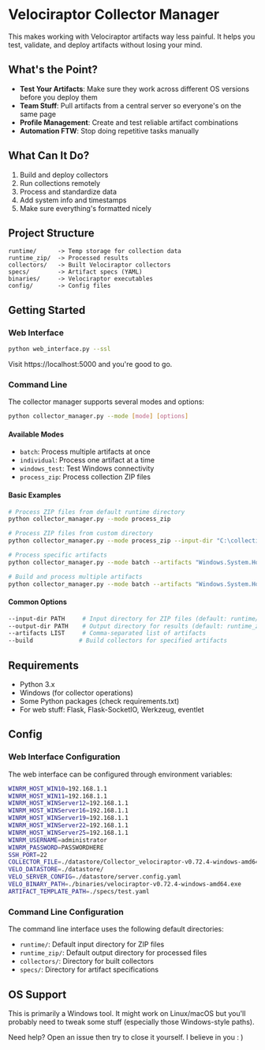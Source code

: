# Velociraptor Collector Manager

This makes working with Velociraptor artifacts way less painful. It helps you test, validate, and deploy artifacts without losing your mind.

## What's the Point?

- **Test Your Artifacts**: Make sure they work across different OS versions before you deploy them
- **Team Stuff**: Pull artifacts from a central server so everyone's on the same page
- **Profile Management**: Create and test reliable artifact combinations
- **Automation FTW**: Stop doing repetitive tasks manually

## What Can It Do?

1. Build and deploy collectors
2. Run collections remotely
3. Process and standardize data
4. Add system info and timestamps
5. Make sure everything's formatted nicely

## Project Structure

```
runtime/      -> Temp storage for collection data
runtime_zip/  -> Processed results
collectors/   -> Built Velociraptor collectors
specs/        -> Artifact specs (YAML)
binaries/     -> Velociraptor executables
config/       -> Config files
```

## Getting Started

### Web Interface
```bash
python web_interface.py --ssl
```

Visit https://localhost:5000 and you're good to go.

### Command Line

The collector manager supports several modes and options:

```bash
python collector_manager.py --mode [mode] [options]
```

#### Available Modes
- `batch`: Process multiple artifacts at once
- `individual`: Process one artifact at a time
- `windows_test`: Test Windows connectivity
- `process_zip`: Process collection ZIP files

#### Basic Examples

```bash
# Process ZIP files from default runtime directory
python collector_manager.py --mode process_zip

# Process ZIP files from custom directory
python collector_manager.py --mode process_zip --input-dir "C:\collections" --output-dir "C:\results"

# Process specific artifacts
python collector_manager.py --mode batch --artifacts "Windows.System.HostsFile"

# Build and process multiple artifacts
python collector_manager.py --mode batch --artifacts "Windows.System.HostsFile,Windows.Network.NetstatEnriched" --build
```

#### Common Options
```bash
--input-dir PATH     # Input directory for ZIP files (default: runtime/)
--output-dir PATH    # Output directory for results (default: runtime_zip/)
--artifacts LIST     # Comma-separated list of artifacts
--build             # Build collectors for specified artifacts
```

## Requirements

- Python 3.x
- Windows (for collector operations)
- Some Python packages (check requirements.txt)
- For web stuff: Flask, Flask-SocketIO, Werkzeug, eventlet

## Config

### Web Interface Configuration
The web interface can be configured through environment variables:
```bash
WINRM_HOST_WIN10=192.168.1.1
WINRM_HOST_WIN11=192.168.1.1
WINRM_HOST_WINServer12=192.168.1.1
WINRM_HOST_WINServer16=192.168.1.1
WINRM_HOST_WINServer19=192.168.1.1
WINRM_HOST_WINServer22=192.168.1.1
WINRM_HOST_WINServer25=192.168.1.1
WINRM_USERNAME=administrator
WINRM_PASSWORD=PASSWORDHERE
SSH_PORT=22
COLLECTOR_FILE=./datastore/Collector_velociraptor-v0.72.4-windows-amd64.exe
VELO_DATASTORE=./datastore/
VELO_SERVER_CONFIG=./datastore/server.config.yaml
VELO_BINARY_PATH=./binaries/velociraptor-v0.72.4-windows-amd64.exe
ARTIFACT_TEMPLATE_PATH=./specs/test.yaml
```

### Command Line Configuration
The command line interface uses the following default directories:
- `runtime/`: Default input directory for ZIP files
- `runtime_zip/`: Default output directory for processed files
- `collectors/`: Directory for built collectors
- `specs/`: Directory for artifact specifications

## OS Support

This is primarily a Windows tool. It might work on Linux/macOS but you'll probably need to tweak some stuff (especially those Windows-style paths).

Need help? Open an issue then try to close it yourself. I believe in you : )
